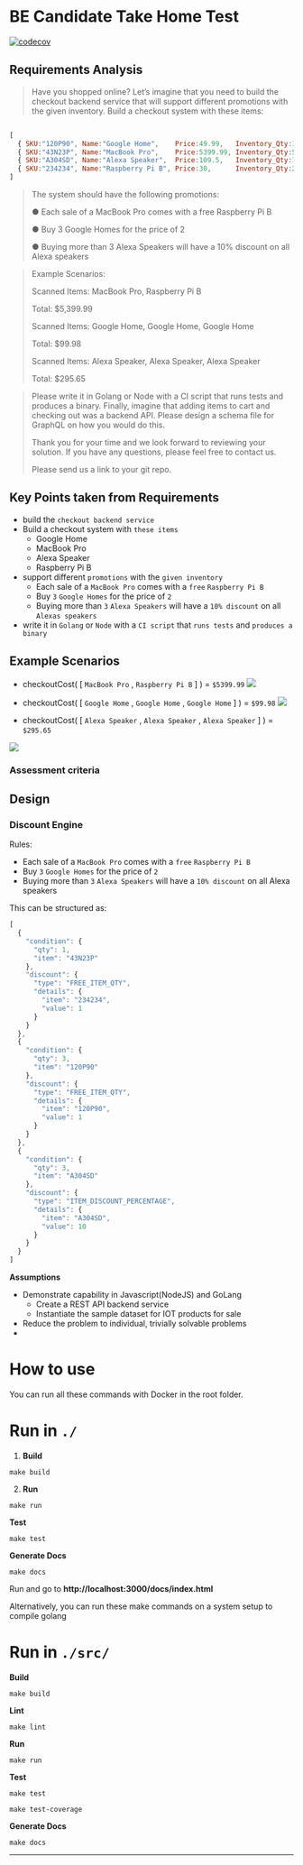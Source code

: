 # BE Candidate Take Home Test

[![codecov](https://codecov.io/gh/aceslick911/bcg-checkout/branch/main/graph/badge.svg?token=BR8YT7AM47)](https://codecov.io/gh/aceslick911/bcg-checkout)

## Requirements Analysis
> Have you shopped online? Let’s imagine that you need to build the checkout backend service that will support different promotions with the given inventory.
Build a checkout system with these items:

```javascript

[
  { SKU:"120P90", Name:"Google Home",    Price:49.99,   Inventory_Qty:10 },
  { SKU:"43N23P", Name:"MacBook Pro",    Price:5399.99, Inventory_Qty:5 },
  { SKU:"A304SD", Name:"Alexa Speaker",  Price:109.5,   Inventory_Qty:10 },
  { SKU:"234234", Name:"Raspberry Pi B", Price:30,      Inventory_Qty:2 },
]

```

>The system should have the following promotions:
>
> ● Each sale of a MacBook Pro comes with a free Raspberry Pi B
>
> ● Buy 3 Google Homes for the price of 2
>
> ● Buying more than 3 Alexa Speakers will have a 10% discount on all Alexa speakers
>

> Example Scenarios:
>
> Scanned Items: MacBook Pro, Raspberry Pi B
>
> Total: $5,399.99
>
> Scanned Items: Google Home, Google Home, Google Home
>
> Total: $99.98
>
> Scanned Items: Alexa Speaker, Alexa Speaker, Alexa Speaker
>
> Total: $295.65
>

> Please write it in Golang or Node with a CI script that runs tests and produces a binary.
> Finally, imagine that adding items to cart and checking out was a backend API. Please design a schema file for GraphQL on how you would do this.
> 
> Thank you for your time and we look forward to reviewing your solution. If you have any questions, please feel free to contact us. 
> 
> Please send us a link to your git repo.

## Key Points taken from Requirements
 - build the `checkout backend service`
 - Build a checkout system with `these items`
   - Google Home
   - MacBook Pro 
   - Alexa Speaker
   - Raspberry Pi B
 - support different `promotions` with the `given inventory`
   - Each sale of a `MacBook Pro` comes with a `free` `Raspberry Pi B`
   - Buy `3` `Google Homes` for the price of `2`
   - Buying more than `3` `Alexa Speakers` will have a `10% discount` on all `Alexas speakers`
 - write it in `Golang` or `Node` with a `CI script` that `runs tests` and `produces a binary`
## Example Scenarios
- checkoutCost( [ `MacBook Pro` , `Raspberry Pi B` ] ) = `$5399.99`
![](2021-06-11-13-59-45.png)

<!-- $$\begin{matrix}
 \sum(\mathrm{cost}(items)) & = & \$5399.99 + \$30 & (1a) \\
 & = & \$5429.99 & \\  \\
\mathrm{discounts}(items) & = & \$30  & (1b) \\ \\
 \sum(\mathrm{afterDiscounts}(items)) & = & \$5429.99 - \$30 & (1c) \\
 & = & \$5399.99 & \\  \\
\end{matrix}$$ -->

- checkoutCost( [ `Google Home` , `Google Home` , `Google Home` ] ) = `$99.98`
![](2021-06-11-14-00-09.png)
<!-- $$\begin{matrix}
 \sum(\mathrm{cost}(items)) & = & \$49.99+ \$49.99+ \$49.99 & (2a) \\
 & = & \$149.97 & \\  \\
\mathrm{discounts}(items) & = & \$49.99  & (2b) \\ \\
 \sum(\mathrm{afterDiscounts}(items)) & = & \$149.97 - \$49.99 & (2c) \\
 & = & \$99.98 & \\  \\
\end{matrix}$$ -->

   - checkoutCost( [ `Alexa Speaker` , `Alexa Speaker` , `Alexa Speaker` ] ) = `$295.65`

![](2021-06-11-14-00-23.png)
<!-- $$\begin{matrix}
 \sum(\mathrm{cost}(items)) & = & \$109.5 +\$109.5 +\$109.5 & (3a) \\
 & = & \$328.5 & \\  \\
\mathrm{discounts}(items) & = & \frac{10\% \times \$328.5}{100\%}    & (3b) \\ 
   & = & \$32.85   \\ \\
 \sum(\mathrm{afterDiscounts}(items)) & = & \$328.5 - \$32.85 & (3c) \\
 & = & \$295.65 & \\  \\
\end{matrix}$$ -->


### Assessment criteria

## Design

### Discount Engine

Rules:
  - Each sale of a `MacBook Pro` comes with a `free` `Raspberry Pi B`
  - Buy `3` `Google Homes` for the price of `2`
  - Buying more than `3` `Alexa Speakers` will have a `10% discount` on all Alexa speakers

This can be structured as:
```javascript
[
  {
    "condition": {
      "qty": 1,
      "item": "43N23P"
    },
    "discount": {
      "type": "FREE_ITEM_QTY",
      "details": {
        "item": "234234",
        "value": 1
      }
    }
  },
  {
    "condition": {
      "qty": 3,
      "item": "120P90"
    },
    "discount": {
      "type": "FREE_ITEM_QTY",
      "details": {
        "item": "120P90",
        "value": 1
      }
    }
  },
  {
    "condition": {
      "qty": 3,
      "item": "A304SD"
    },
    "discount": {
      "type": "ITEM_DISCOUNT_PERCENTAGE",
      "details": {
        "item": "A304SD",
        "value": 10
      }
    }
  }
]
```


**Assumptions**
 - Demonstrate capability in Javascript(NodeJS) and GoLang
   - Create a REST API backend service
   - Instantiate the sample dataset for IOT products for sale
 - Reduce the problem to individual, trivially solvable problems
 - 


# How to use

You can run all these commands with Docker in the root folder.

# Run in `./`

1. **Build**

```shell script
make build
```

2. **Run**

```shell script
make run 
```

**Test**

```shell script
make test
```

**Generate Docs**

```shell script
make docs
```

Run and go to **http://localhost:3000/docs/index.html**

Alternatively, you can run these make commands on a system setup to compile golang
# Run in `./src/`

**Build**

```shell script
make build
```

**Lint**

```shell script
make lint
```

**Run**

```shell script
make run 
```

**Test**

```shell script
make test
```
```shell script
make test-coverage
```

**Generate Docs**

```shell script
make docs
```

_______

